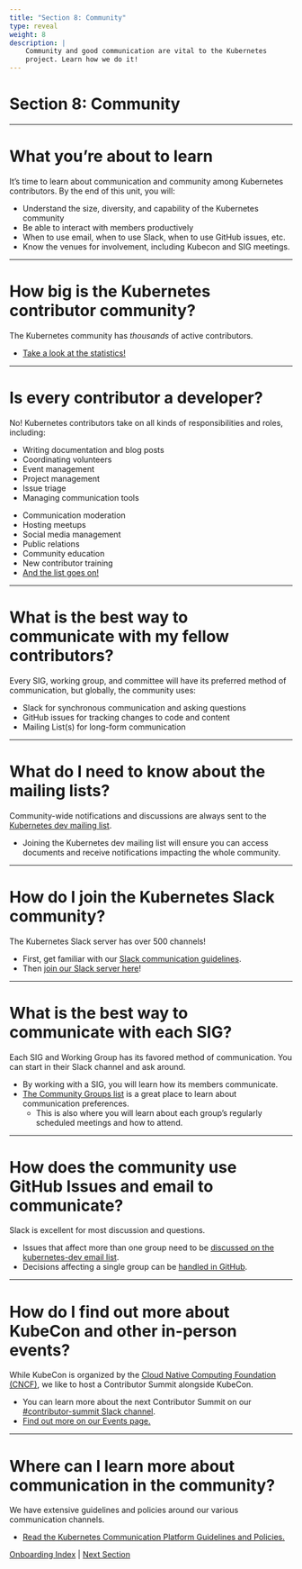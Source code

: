 ```yaml
---
title: "Section 8: Community"
type: reveal
weight: 8
description: |
    Community and good communication are vital to the Kubernetes
    project. Learn how we do it!
---
```


# Section 8: Community

---

# What you’re about to learn

It’s time to learn about communication and community among Kubernetes contributors. By the end of this unit, you will:

* Understand the size, diversity, and capability of the Kubernetes community
* Be able to interact with members productively
* When to use email, when to use Slack, when to use GitHub issues, etc.
* Know the venues for involvement, including Kubecon and SIG meetings.

---

# How big is the Kubernetes contributor community?

The Kubernetes community has _thousands_ of active contributors.

* [Take a look at the statistics!](https://k8s.devstats.cncf.io/d/11/companies-contributing-in-repository-groups?orgId=1)

---

# Is every contributor a developer?

No! Kubernetes contributors take on all kinds of responsibilities and roles, including:

<div class="slides-container">
   <div class="slides-col">
      <ul>
         <li> Writing documentation and blog posts</li>
         <li> Coordinating volunteers</li>
         <li> Event management</li>
         <li> Project management</li>
         <li> Issue triage</li>
         <li> Managing communication tools</li>
      </ul>
    </div>
    <div class="slides-col">
        <ul>
          <li> Communication moderation</li>
          <li> Hosting meetups</li>
          <li> Social media management</li>
          <li> Public relations</li>
          <li> Community education</li>
          <li> New contributor training</li>
          <li> <a href="/docs/guide/non-code-contributions/">And the list goes on!</a></li>
      </ul>
  </div>
</div>

---

# What is the best way to communicate with my fellow contributors?

Every SIG, working group, and committee will have its preferred method of communication, but globally, the community uses:

* Slack for synchronous communication and asking questions
* GitHub issues for tracking changes to code and content
* Mailing List(s) for long-form communication

---

# What do I need to know about the mailing lists?

Community-wide notifications and discussions are always sent to the [Kubernetes dev mailing list](https://groups.google.com/a/kubernetes.io/g/dev). 

* Joining the Kubernetes dev mailing list will ensure you can access documents and receive notifications impacting the whole community.

---

# How do I join the Kubernetes Slack community?

The Kubernetes Slack server has over 500 channels! 

* First, get familiar with our [Slack communication guidelines](/docs/comms/slack/).
* Then [join our Slack server here](https://slack.k8s.io)!

---

# What is the best way to communicate with each SIG?

Each SIG and Working Group has its favored method of communication. You can start in their Slack channel and ask around.

* By working with a SIG, you will learn how its members communicate.
* [The Community Groups list](/community/community-groups/) is a great place to learn about communication preferences.
    * This is also where you will learn about each group’s regularly scheduled meetings and how to attend.

---

# How does the community use GitHub Issues and email to communicate?

Slack is excellent for most discussion and questions.

* Issues that affect more than one group need to be [discussed on the kubernetes-dev email list](https://github.com/kubernetes/community/tree/master/communication#decisions-are-made-here).
* Decisions affecting a single group can be [handled in GitHub](https://github.com/kubernetes/community/tree/master/github-management).

---

# How do I find out more about KubeCon and other in-person events?

While KubeCon is organized by the [Cloud Native Computing Foundation (CNCF)](https://www.cncf.io/), we like to host a Contributor Summit alongside KubeCon.

* You can learn more about the next Contributor Summit on our [#contributor-summit Slack channel](https://kubernetes.slack.com/messages/contributor-summit).
* [Find out more on our Events page.](/events/)

---

# Where can I learn more about communication in the community?

We have extensive guidelines and policies around our various communication channels.

* [Read the Kubernetes Communication Platform Guidelines and Policies.](/docs/comms/)

<div class="bottom-nav">
    <a href="/docs/onboarding">Onboarding Index</a> | <a href="../09-documentation/">Next Section</a>
</div>
